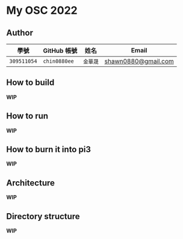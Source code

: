 # My OSC 2022

## Author

| 學號 | GitHub 帳號 | 姓名 | Email |
| --- | ----------- | --- | --- |
|`309511054`| `chin0880ee` | `金華晟` | shawn0880@gmail.com |

## How to build

**WIP**

## How to run

**WIP**

## How to burn it into pi3

**WIP**

## Architecture

**WIP**

## Directory structure

**WIP**